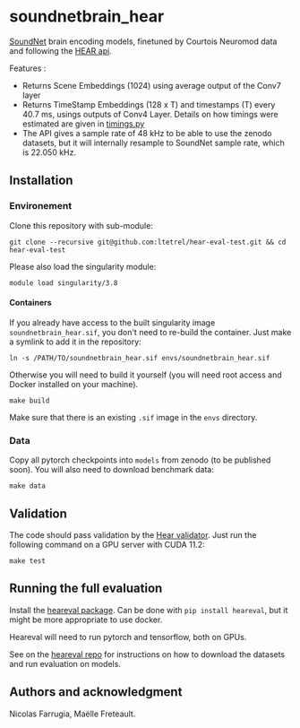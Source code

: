 # soundnetbrain_hear

[SoundNet](http://soundnet.csail.mit.edu/) brain encoding models, finetuned by Courtois Neuromod data and following the [HEAR api](https://neuralaudio.ai/hear2021-rules.html#common-api).

Features : 
- Returns Scene Embeddings (1024) using average output of the Conv7 layer
- Returns TimeStamp Embeddings (128 x T) and timestamps (T) every 40.7 ms, usings outputs of Conv4 Layer. Details on how timings were estimated are given in [timings.py](soundnetbrain_hear/timings.py)
- The API gives a sample rate of 48 kHz to be able to use the zenodo datasets, but it will internally resample to SoundNet sample rate, which is 22.050 kHz. 

## Installation

### Environement

Clone this repository with sub-module:

```
git clone --recursive git@github.com:ltetrel/hear-eval-test.git && cd hear-eval-test
```

Please also load the singularity module:

```
module load singularity/3.8
```

#### Containers

If you already have access to the built singularity image `soundnetbrain_hear.sif`, you don't need to re-build the container.
Just make a symlink to add it in the repository:

```
ln -s /PATH/TO/soundnetbrain_hear.sif envs/soundnetbrain_hear.sif
```

Otherwise you will need to build it yourself (you will need root access and Docker installed on your machine).

```
make build
```

Make sure that there is an existing `.sif` image in the `envs` directory.

### Data

Copy all pytorch checkpoints into `models` from zenodo (to be published soon).
You will also need to download benchmark data:

```
make data
```

## Validation 

The code should pass validation by the [Hear validator](https://github.com/neuralaudio/hear-validator).
Just run the following command on a GPU server with CUDA 11.2:

```
make test
```
## Running the full evaluation 

Install the [heareval package](https://github.com/neuralaudio/hear-eval-kit). Can be done with `pip install heareval`, but it might be more appropriate to use docker. 

Heareval will need to run pytorch and tensorflow, both on GPUs. 

See on the [heareval repo](https://github.com/neuralaudio/hear-eval-kit) for instructions on how to download the datasets and run evaluation on models.

## Authors and acknowledgment
Nicolas Farrugia, Maëlle Freteault. 
